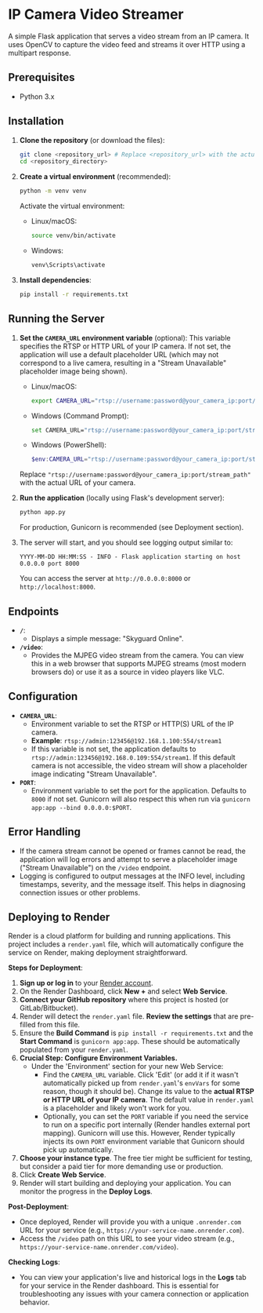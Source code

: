 # IP Camera Video Streamer

A simple Flask application that serves a video stream from an IP camera. It uses OpenCV to capture the video feed and streams it over HTTP using a multipart response.

## Prerequisites

- Python 3.x

## Installation

1.  **Clone the repository** (or download the files):
    ```bash
    git clone <repository_url> # Replace <repository_url> with the actual URL
    cd <repository_directory>
    ```

2.  **Create a virtual environment** (recommended):
    ```bash
    python -m venv venv
    ```
    Activate the virtual environment:
    -   Linux/macOS:
        ```bash
        source venv/bin/activate
        ```
    -   Windows:
        ```bash
        venv\Scripts\activate
        ```

3.  **Install dependencies**:
    ```bash
    pip install -r requirements.txt
    ```

## Running the Server

1.  **Set the `CAMERA_URL` environment variable** (optional):
    This variable specifies the RTSP or HTTP URL of your IP camera. If not set, the application will use a default placeholder URL (which may not correspond to a live camera, resulting in a "Stream Unavailable" placeholder image being shown).

    -   Linux/macOS:
        ```bash
        export CAMERA_URL="rtsp://username:password@your_camera_ip:port/stream_path"
        ```
    -   Windows (Command Prompt):
        ```bash
        set CAMERA_URL="rtsp://username:password@your_camera_ip:port/stream_path"
        ```
    -   Windows (PowerShell):
        ```powershell
        $env:CAMERA_URL="rtsp://username:password@your_camera_ip:port/stream_path"
        ```
    Replace `"rtsp://username:password@your_camera_ip:port/stream_path"` with the actual URL of your camera.

2.  **Run the application** (locally using Flask's development server):
    ```bash
    python app.py
    ```
    For production, Gunicorn is recommended (see Deployment section).

3.  The server will start, and you should see logging output similar to:
    ```
    YYYY-MM-DD HH:MM:SS - INFO - Flask application starting on host 0.0.0.0 port 8000
    ```
    You can access the server at `http://0.0.0.0:8000` or `http://localhost:8000`.

## Endpoints

-   **`/`**:
    -   Displays a simple message: "Skyguard Online".
-   **`/video`**:
    -   Provides the MJPEG video stream from the camera. You can view this in a web browser that supports MJPEG streams (most modern browsers do) or use it as a source in video players like VLC.

## Configuration

-   **`CAMERA_URL`**:
    -   Environment variable to set the RTSP or HTTP(S) URL of the IP camera.
    -   **Example**: `rtsp://admin:123456@192.168.1.100:554/stream1`
    -   If this variable is not set, the application defaults to `rtsp://admin:123456@192.168.0.109:554/stream1`. If this default camera is not accessible, the video stream will show a placeholder image indicating "Stream Unavailable".
-   **`PORT`**:
    - Environment variable to set the port for the application. Defaults to `8000` if not set. Gunicorn will also respect this when run via `gunicorn app:app --bind 0.0.0.0:$PORT`.

## Error Handling

-   If the camera stream cannot be opened or frames cannot be read, the application will log errors and attempt to serve a placeholder image ("Stream Unavailable") on the `/video` endpoint.
-   Logging is configured to output messages at the INFO level, including timestamps, severity, and the message itself. This helps in diagnosing connection issues or other problems.

## Deploying to Render

Render is a cloud platform for building and running applications. This project includes a `render.yaml` file, which will automatically configure the service on Render, making deployment straightforward.

**Steps for Deployment**:

1.  **Sign up or log in** to your [Render account](https://render.com/).
2.  On the Render Dashboard, click **New +** and select **Web Service**.
3.  **Connect your GitHub repository** where this project is hosted (or GitLab/Bitbucket).
4.  Render will detect the `render.yaml` file. **Review the settings** that are pre-filled from this file.
5.  Ensure the **Build Command** is `pip install -r requirements.txt` and the **Start Command** is `gunicorn app:app`. These should be automatically populated from your `render.yaml`.
6.  **Crucial Step: Configure Environment Variables.**
    -   Under the 'Environment' section for your new Web Service:
        -   Find the `CAMERA_URL` variable. Click 'Edit' (or add it if it wasn't automatically picked up from `render.yaml`'s `envVars` for some reason, though it should be). Change its value to the **actual RTSP or HTTP URL of your IP camera**. The default value in `render.yaml` is a placeholder and likely won't work for you.
        -   Optionally, you can set the `PORT` variable if you need the service to run on a specific port internally (Render handles external port mapping). Gunicorn will use this. However, Render typically injects its own `PORT` environment variable that Gunicorn should pick up automatically.
7.  **Choose your instance type**. The free tier might be sufficient for testing, but consider a paid tier for more demanding use or production.
8.  Click **Create Web Service**.
9.  Render will start building and deploying your application. You can monitor the progress in the **Deploy Logs**.

**Post-Deployment**:

-   Once deployed, Render will provide you with a unique `.onrender.com` URL for your service (e.g., `https://your-service-name.onrender.com`).
-   Access the `/video` path on this URL to see your video stream (e.g., `https://your-service-name.onrender.com/video`).

**Checking Logs**:

-   You can view your application's live and historical logs in the **Logs** tab for your service in the Render dashboard. This is essential for troubleshooting any issues with your camera connection or application behavior.
